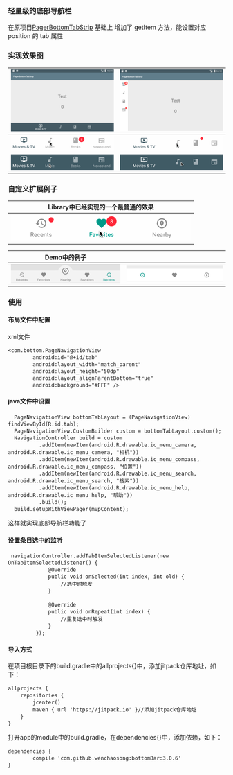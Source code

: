 ### 轻量级的底部导航栏

在原项目[PagerBottomTabStrip](https://github.com/tyzlmjj/PagerBottomTabStrip) 基础上
增加了 getItem 方法，能设置对应 position 的 tab 属性

### 实现效果图

|![horizontal](/intro_img/demo.png "horizontal")|![vertical](/intro_img/demo8.png "vertical")|
|---|---|
|![Material 1](/intro_img/demo1.gif "Material 1")|![Material 2](/intro_img/demo2.gif "Material 2")|
|![Material 3](/intro_img/demo3.gif "Material 3")|![Material 4](/intro_img/demo4.gif "Material 4")|

### 自定义扩展例子

|Library中已经实现的一个最普通的效果|
|---|
|![PagerBottomTabStrip](/intro_img/demo5.gif "PagerBottomTabStrip")|

|Demo中的例子||
|---|---|
|![PagerBottomTabStrip](/intro_img/demo7.png "PagerBottomTabStrip")|![PagerBottomTabStrip](/intro_img/demo6.png "PagerBottomTabStrip")|


### 使用

#### 布局文件中配置

xml文件
    
	<com.bottom.PageNavigationView
            android:id="@+id/tab"
            android:layout_width="match_parent"
            android:layout_height="50dp"
            android:layout_alignParentBottom="true"
            android:background="#FFF" />

#### java文件中设置

	  PageNavigationView bottomTabLayout = (PageNavigationView) findViewById(R.id.tab);
      PageNavigationView.CustomBuilder custom = bottomTabLayout.custom();
      NavigationController build = custom
              .addItem(newItem(android.R.drawable.ic_menu_camera, android.R.drawable.ic_menu_camera, "相机"))
              .addItem(newItem(android.R.drawable.ic_menu_compass, android.R.drawable.ic_menu_compass, "位置"))
              .addItem(newItem(android.R.drawable.ic_menu_search, android.R.drawable.ic_menu_search, "搜索"))
              .addItem(newItem(android.R.drawable.ic_menu_help, android.R.drawable.ic_menu_help, "帮助"))
              .build();
      build.setupWithViewPager(mVpContent);

这样就实现底部导航栏功能了

#### 设置条目选中的监听

     navigationController.addTabItemSelectedListener(new OnTabItemSelectedListener() {
                 @Override
                 public void onSelected(int index, int old) {
                     //选中时触发
                 }

                 @Override
                 public void onRepeat(int index) {
                     //重复选中时触发
                 }
             });

#### **导入方式**

在项目根目录下的build.gradle中的allprojects{}中，添加jitpack仓库地址，如下：

    allprojects {
	    repositories {
	        jcenter()
	        maven { url 'https://jitpack.io' }//添加jitpack仓库地址
	    }
	}
 
打开app的module中的build.gradle，在dependencies{}中，添加依赖，如下：

    dependencies {
	        compile 'com.github.wenchaosong:bottomBar:3.0.6'
	}

